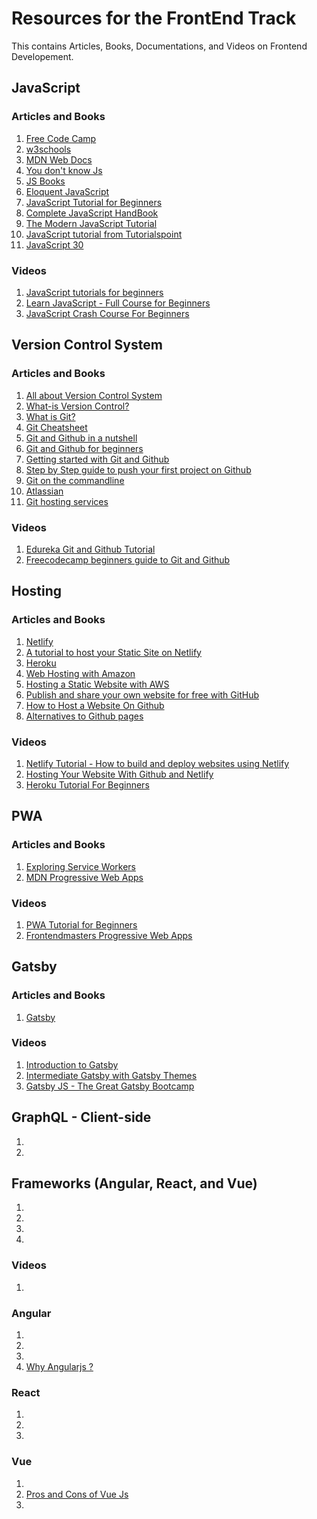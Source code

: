 # Resources for the FrontEnd Track

This contains Articles, Books, Documentations, and Videos on Frontend Developement.

## JavaScript

### Articles and Books

1. [Free Code Camp](https://www.freecodecamp.org/)
2. [w3schools](https://www.w3schools.com/js/)
3. [MDN Web Docs](https://developer.mozilla.org/en-US/docs/Learn/Getting_started_with_the_web/JavaScript_basics)
4. [You don't know Js](https://github.com/getify/You-Dont-Know-JS)
5. [JS Books](https://jsbooks.revolunet.com/)
6. [Eloquent JavaScript](https://eloquentjavascript.net/)
7. [JavaScript Tutorial for Beginners](https://www.guru99.com/interactive-javascript-tutorials.html)
8. [Complete JavaScript HandBook](https://www.freecodecamp.org/news/the-complete-javascript-handbook-f26b2c71719c/)
9. [The Modern JavaScript Tutorial](https://javascript.info/)
10. [JavaScript tutorial from Tutorialspoint](https://www.tutorialspoint.com/javascript/index.htm)
11. [JavaScript 30](https://javascript30.com/)

### Videos

1. [JavaScript tutorials for beginners](https://www.youtube.com/watch?v=W6NZfCO5SIk)
2. [Learn JavaScript - Full Course for Beginners](https://www.youtube.com/watch?v=PkZNo7MFNFg)
3. [JavaScript Crash Course For Beginners](https://www.youtube.com/watch?v=hdI2bqOjy3c)

## Version Control System

### Articles and Books

1. [All about Version Control System](https://www.geeksforgeeks.org/version-control-systems/)
2. [What-is Version Control?](https://www.atlassian.com/git/tutorials/what-is-version-control)
3. [What is Git?](https://www.atlassian.com/git/tutorials/what-is-git)
4. [Git Cheatsheet](https://www.atlassian.com/git/tutorials/atlassian-git-cheatsheet)
5. [Git and Github in a nutshell](https://codeburst.io/git-and-github-in-a-nutshell-b0a3cc06458f)
6. [Git and Github for beginners](https://product.hubspot.com/blog/git-and-github-tutorial-for-beginners)
7. [Getting started with Git and Github](https://towardsdatascience.com/getting-started-with-git-and-github-6fcd0f2d4ac6)
8. [Step by Step guide to push your first project on Github](https://hackernoon.com/step-by-step-guide-to-push-your-first-project-on-github-fec1dce574f)
9. [Git on the commandline](http://dont-be-afraid-to-commit.readthedocs.io/en/latest/git/commandlinegit.html)
10. [Atlassian](https://www.atlassian.com/)
11. [Git hosting services](https://www.git-tower.com/blog/git-hosting-services-compared/)

### Videos

1. [Edureka Git and Github Tutorial](https://www.youtube.com/watch?v=xuB1Id2Wxak)
2. [Freecodecamp beginners guide to Git and Github](https://www.freecodecamp.org/news/the-beginners-guide-to-git-github/)

## Hosting

### Articles and Books

1. [Netlify](https://www.netlify.com/)
2. [A tutorial to host your Static Site on Netlify](https://flaviocopes.com/netlify/)
3. [Heroku](https://www.heroku.com/)
4. [Web Hosting with Amazon](https://aws.amazon.com/websites/)
5. [Hosting a Static Website with AWS](https://aws.amazon.com/getting-started/hands-on/host-static-website/)
6. [Publish and share your own website for free with GitHub](https://medium.com/@svinkle/publish-and-share-your-own-website-for-free-with-github-2eff049a1cb5)
7. [How to Host a Website On Github](https://www.youtube.com/watch?v=8hrJ4oN1u_8)
8. [Alternatives to Github pages](https://www.slant.co/options/13313/alternatives/~github-pages-alternatives)

### Videos

1. [Netlify Tutorial - How to build and deploy websites using Netlify](https://www.youtube.com/watch?v=mT5siI19gtc)
2. [Hosting Your Website With Github and Netlify](https://www.youtube.com/watch?v=hBQlCtfRmqs)
3. [Heroku Tutorial For Beginners](https://www.youtube.com/watch?v=aUW5GAFhu6s)

## PWA

### Articles and Books

1. [Exploring Service Workers](https://frontendmasters.com/courses/service-workers/)
2. [MDN Progressive Web Apps](https://developer.mozilla.org/en-US/docs/Web/Progressive_web_apps)

### Videos

1. [PWA Tutorial for Beginners](https://www.youtube.com/playlist?list=PL4cUxeGkcC9gTxqJBcDmoi5Q2pzDusSL7)
2. [Frontendmasters Progressive Web Apps](https://frontendmasters.com/courses/progressive-web-apps/)

## Gatsby

### Articles and Books

1. [Gatsby](https://www.gatsbyjs.org/)

### Videos

1. [Introduction to Gatsby](https://frontendmasters.com/courses/gatsby/)
2. [Intermediate Gatsby with Gatsby Themes](https://frontendmasters.com/courses/intermediate-gatsby/)
3. [Gatsby JS - The Great Gatsby Bootcamp](https://www.youtube.com/watch?v=8t0vNu2fCCM)

## GraphQL - Client-side

1. [](https://frontendmasters.com/courses/client-graphql-react/)
2. [](https://www.apollographql.com/docs/react/)

## Frameworks (Angular, React, and Vue)

1. [](https://en.wikipedia.org/wiki/Web_framework)
2. [](https://stackoverflow.blog/2020/02/03/is-it-time-for-a-front-end-framework/)
3. [](https://medium.com/swlh/do-we-really-need-a-front-end-framework-e8c8c3e4df0b)
4. [](https://www.toptal.com/javascript/choosing-best-front-end-framework)

### Videos

1. [](https://www.youtube.com/watch?v=lYWYWyX04JI)

### Angular

1. [](https://angularjs.org/)
2. [](https://www.freecodecamp.org/news/why-is-angularjs-the-most-preferred-framework-for-software-development-5253c2c569c9/)
3. [](https://en.wikipedia.org/wiki/AngularJS)
4. [Why Angularjs ?](https://www.edureka.co/blog/why-angularjs/)

### React

1. [](https://reactjs.org/blog/2013/06/05/why-react.html)
2. [](https://www.altexsoft.com/blog/engineering/the-good-and-the-bad-of-reactjs-and-react-native/)
3. [](https://stories.jotform.com/7-reasons-why-you-should-use-react-ad420c634247)

### Vue

1. [](https://vuejs.org/v2/guide/comparison.html)
2. [Pros and Cons of Vue Js](https://www.altexsoft.com/blog/engineering/pros-and-cons-of-vue-js/)
3. [](https://vuejs.org/v2/guide/)
